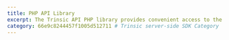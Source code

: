 ```yaml
---
title: PHP API Library
excerpt: The Trinsic API PHP library provides convenient access to the Trinsic API from applications written in PHP.
category: 66e9c8244457f1005d512711 # Trinsic server-side SDK Category
---
```

